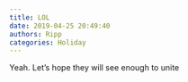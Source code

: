 ```yaml
---
title: LOL
date: 2019-04-25 20:49:40
authors: Ripp
categories: Holiday
---
```


 Yeah.  Let’s hope they will see enough to unite